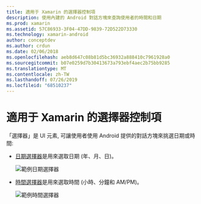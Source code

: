 ```yaml
---
title: 適用于 Xamarin 的選擇器控制項
description: 使用內建的 Android 對話方塊來查詢使用者的時間和日期
ms.prod: xamarin
ms.assetid: 57C86933-3F04-47DD-9839-72D522D73330
ms.technology: xamarin-android
author: conceptdev
ms.author: crdun
ms.date: 02/06/2018
ms.openlocfilehash: aeb8d647c08b81d5bc36932a888410c7961928a0
ms.sourcegitcommit: b07e0259d7b30413673a793ebf4aec2b75bb9285
ms.translationtype: MT
ms.contentlocale: zh-TW
ms.lasthandoff: 07/26/2019
ms.locfileid: "68510237"
---
```

# <a name="picker-controls-for-xamarinandroid"></a>適用于 Xamarin 的選擇器控制項

「選擇器」是 UI 元素, 可讓使用者使用 Android 提供的對話方塊來挑選日期或時間:

- [日期選擇器](~/android/user-interface/controls/pickers/date-picker.md)是用來選取日期 (年、月、日)。

    ![範例日期選擇器](images/date-picker.png)

- [時間選擇器](~/android/user-interface/controls/pickers/time-picker.md)是用來選取時間 (小時、分鐘和 AM/PM)。

    ![範例時間選擇器](images/time-picker.png)
